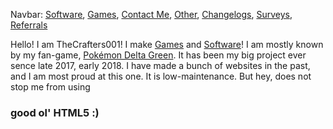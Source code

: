 Navbar: [Software](/software.html), [Games](/games.html), [Contact Me](/contact.html), [Other](/other.html), [Changelogs](/changelogs/), [Surveys](/surveys/), [Referrals](/referral.html)

Hello! I am TheCrafters001! I make [Games](/games.html) and [Software](/software.html)! I am mostly
known by my fan-game, [Pok&eacute;mon Delta Green](/games/deltagreen.html). It has been my big project
ever sence late 2017, early 2018. I have made a bunch of websites in the past, and I am most proud
at this one. It is low-maintenance. But hey, does not stop me from using <h3>good ol' HTML5 :)</h3>
